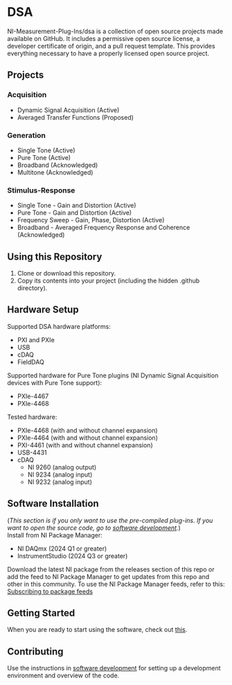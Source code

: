 # DSA

NI-Measurement-Plug-Ins/dsa is a collection of open source projects made
available on GitHub. It includes a permissive open source license, a developer
certificate of origin, and a pull request template. This provides everything
necessary to have a properly licensed open source project.

## Projects
### Acquisition
- Dynamic Signal Acquisition (Active)
- Averaged Transfer Functions (Proposed)

### Generation
- Single Tone (Active)
- Pure Tone (Active)
- Broadband (Acknowledged)
- Multitone (Acknowledged)

### Stimulus-Response
- Single Tone - Gain and Distortion (Active)
- Pure Tone - Gain and Distortion (Active)
- Frequency Sweep - Gain, Phase, Distortion (Active)
- Broadband - Averaged Frequency Response and Coherence (Acknowledged)

## Using this Repository

1. Clone or download this repository.
2. Copy its contents into your project (including the hidden .github directory). 

## Hardware Setup

Supported DSA hardware platforms:
- PXI and PXIe
- USB
- cDAQ
- FieldDAQ

Supported hardware for Pure Tone plugins (NI Dynamic Signal Acquisition devices with Pure Tone support):
- PXIe-4467
- PXIe-4468

Tested hardware:
- PXIe-4468 (with and without channel expansion)
- PXIe-4464 (with and without channel expansion)
- PXI-4461 (with and without channel expansion)
- USB-4431
- cDAQ
   - NI 9260 (analog output)
   - NI 9234 (analog input)
   - NI 9232 (analog input)

## Software Installation

(*This section is if you only want to use the pre-compiled plug-ins. If you want to open the source code, go to [software development](docs/sw-dev.md).*)  
Install from NI Package Manager:

- NI DAQmx (2024 Q1 or greater)
- InstrumentStudio (2024 Q3 or greater)

Download the latest NI package from the releases section of this repo or add the feed to NI Package Manager to get updates from this repo and other in this community. To use the NI Package Manager feeds, refer to this: [Subscribing to package feeds](https://github.com/NI-MeasurementLink-Plug-Ins/package-manager-feeds)

## Getting Started

When you are ready to start using the software, check out [this](docs/help.md).

## Contributing

Use the instructions in [software development](docs/sw-dev.md) for setting up a development environment and overview of the code.
